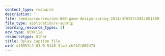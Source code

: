 ```yaml
---
content_type: resource
description: ''
file: /media/courses/cms-608-game-design-spring-2014/df8957c383c051489fadcb932f607d73_1506659.vtt
file_type: application/x-subrip
learning_resource_types: []
ocw_type: OCWFile
resourcetype: Other
title: 3play caption file
uid: df8957c3-83c0-5148-9fad-cb932f607d73
---
```

